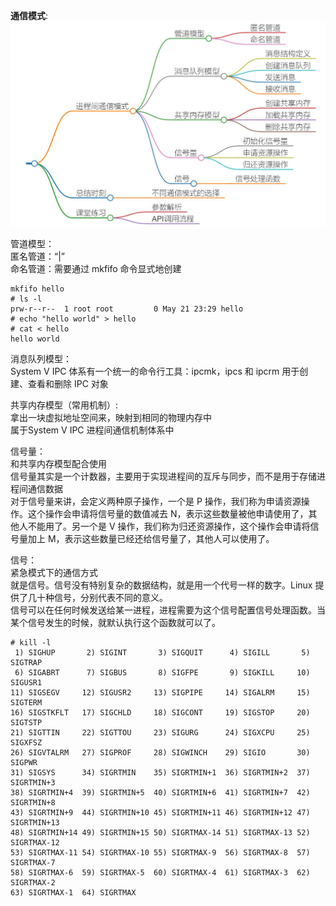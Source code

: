 **通信模式**:   
<img src="https://github.com/Yongli-Lisa/Linux-Notes1/blob/a25549c4721f807dc9fa5dc8f16bfd06917926a2/Img/%E8%BF%9B%E7%A8%8B%E9%97%B4%E9%80%9A%E4%BF%A1/%E9%80%9A%E4%BF%A1%E6%A8%A1%E5%BC%8F.JPG" width="800px">   

管道模型：   
匿名管道：“|”   
命名管道：需要通过 mkfifo 命令显式地创建   
```
mkfifo hello
# ls -l
prw-r--r--  1 root root         0 May 21 23:29 hello
# echo "hello world" > hello
# cat < hello 
hello world
```


消息队列模型：   
System V IPC 体系有一个统一的命令行工具：ipcmk，ipcs 和 ipcrm 用于创建、查看和删除 IPC 对象   


共享内存模型（常用机制）:   
拿出一块虚拟地址空间来，映射到相同的物理内存中   
属于System V IPC 进程间通信机制体系中   


信号量：   
和共享内存模型配合使用   
信号量其实是一个计数器，主要用于实现进程间的互斥与同步，而不是用于存储进程间通信数据   
对于信号量来讲，会定义两种原子操作，一个是 P 操作，我们称为申请资源操作。这个操作会申请将信号量的数值减去 N，表示这些数量被他申请使用了，其他人不能用了。另一个是 V 操作，我们称为归还资源操作，这个操作会申请将信号量加上 M，表示这些数量已经还给信号量了，其他人可以使用了。   


信号：   
紧急模式下的通信方式   
就是信号。信号没有特别复杂的数据结构，就是用一个代号一样的数字。Linux 提供了几十种信号，分别代表不同的意义。   
信号可以在任何时候发送给某一进程，进程需要为这个信号配置信号处理函数。当某个信号发生的时候，就默认执行这个函数就可以了。   
```
# kill -l
 1) SIGHUP       2) SIGINT       3) SIGQUIT      4) SIGILL       5) SIGTRAP
 6) SIGABRT      7) SIGBUS       8) SIGFPE       9) SIGKILL     10) SIGUSR1
11) SIGSEGV     12) SIGUSR2     13) SIGPIPE     14) SIGALRM     15) SIGTERM
16) SIGSTKFLT   17) SIGCHLD     18) SIGCONT     19) SIGSTOP     20) SIGTSTP
21) SIGTTIN     22) SIGTTOU     23) SIGURG      24) SIGXCPU     25) SIGXFSZ
26) SIGVTALRM   27) SIGPROF     28) SIGWINCH    29) SIGIO       30) SIGPWR
31) SIGSYS      34) SIGRTMIN    35) SIGRTMIN+1  36) SIGRTMIN+2  37) SIGRTMIN+3
38) SIGRTMIN+4  39) SIGRTMIN+5  40) SIGRTMIN+6  41) SIGRTMIN+7  42) SIGRTMIN+8
43) SIGRTMIN+9  44) SIGRTMIN+10 45) SIGRTMIN+11 46) SIGRTMIN+12 47) SIGRTMIN+13
48) SIGRTMIN+14 49) SIGRTMIN+15 50) SIGRTMAX-14 51) SIGRTMAX-13 52) SIGRTMAX-12
53) SIGRTMAX-11 54) SIGRTMAX-10 55) SIGRTMAX-9  56) SIGRTMAX-8  57) SIGRTMAX-7
58) SIGRTMAX-6  59) SIGRTMAX-5  60) SIGRTMAX-4  61) SIGRTMAX-3  62) SIGRTMAX-2
63) SIGRTMAX-1  64) SIGRTMAX
```


